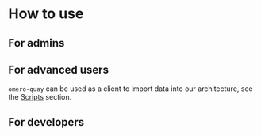 # How to use

## For admins

##  For advanced users

`omero-quay` can be used as a client to import data into our architecture, see
the [Scripts](#scripts) section.

## For developers